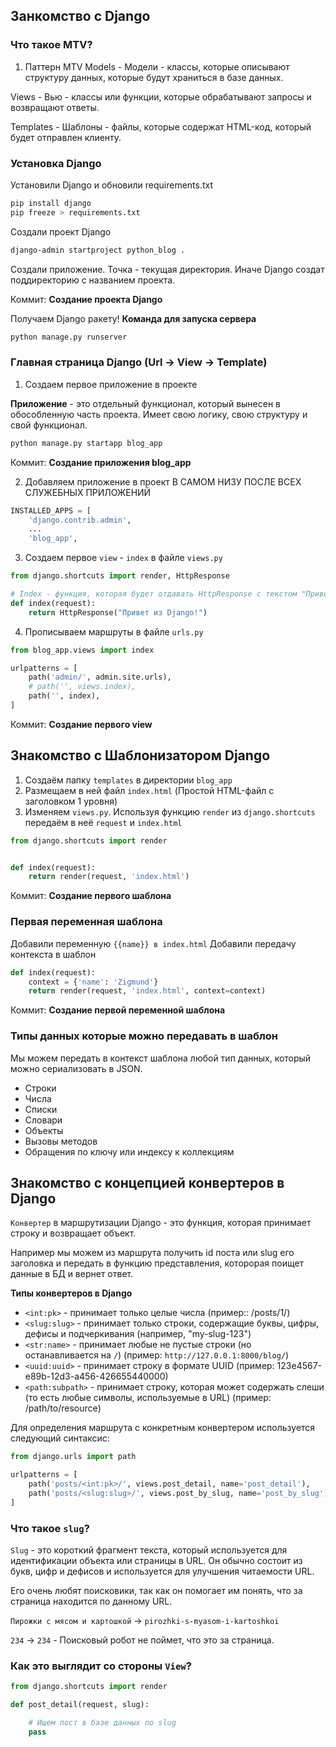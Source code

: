 ## Занкомство с Django

### Что такое MTV?
1. Паттерн MTV
Models - Модели - классы, которые описывают структуру данных, которые будут храниться в базе данных.

Views - Вью - классы или функции, которые обрабатывают запросы и возвращают ответы.

Templates - Шаблоны - файлы, которые содержат HTML-код, который будет отправлен клиенту.

### Установка Django

Установили Django и обновили requirements.txt
```bash
pip install django
pip freeze > requirements.txt
```

Создали проект Django
```bash
django-admin startproject python_blog .
```
Создали приложение. Точка - текущая директория.
Иначе Django создат поддиректорию с названием проекта.

Коммит: **Создание проекта Django**

Получаем Django ракету!
**Команда для запуска сервера**

```bash
python manage.py runserver
```

### Главная страница Django (Url -> View -> Template)

1. Создаем первое приложение в проекте

**Приложение** - это отдельный функционал, который вынесен в обособленную часть проекта. Имеет свою логику, свою структуру и свой функционал.

```bash
python manage.py startapp blog_app
```

Коммит: **Создание приложения blog_app**

2. Добавляем приложение в проект
В САМОМ НИЗУ ПОСЛЕ ВСЕХ СЛУЖЕБНЫХ ПРИЛОЖЕНИЙ
```python
INSTALLED_APPS = [
    'django.contrib.admin',
    ...
    'blog_app',

```

3. Cоздаем первое `view` - `index` в файле `views.py`

```python
from django.shortcuts import render, HttpResponse

# Index - функция, которая будет отдавать HttpResponse с текстом "Привет из Django!"
def index(request):
    return HttpResponse("Привет из Django!")
```

4. Прописываем маршруты в файле `urls.py`
   
```python
from blog_app.views import index

urlpatterns = [
    path('admin/', admin.site.urls),
    # path('', views.index),
    path('', index),
]
```

Коммит: **Создание первого view**

## Знакомство с Шаблонизатором Django

1. Создаём папку `templates` в директории `blog_app`
2. Размещаем в ней файл `index.html` (Простой HTML-файл с заголовком 1 уровня)
3. Изменяем `views.py`. Используя функцию `render` из `django.shortcuts` передаём в неё `request` и `index.html`

```python
from django.shortcuts import render


def index(request):
    return render(request, 'index.html')

```

Коммит: **Создание первого шаблона**

### Первая переменная шаблона

Добавили переменную `{{name}} в index.html`
Добавили передачу контекста в шаблон

```python
def index(request):
    context = {'name': 'Zigmund'}
    return render(request, 'index.html', context=context)
```

Коммит: **Создание первой переменной шаблона**

### Типы данных которые можно передавать в шаблон

Мы можем передать в контекст шаблона любой тип данных, который можно сериализовать в JSON.

- Строки
- Числа
- Списки
- Словари
- Объекты
- Вызовы методов
- Обращения по ключу или индексу к коллекциям

## Знакомство с концепцией конвертеров в Django

`Конвертер` в маршрутизации Django - это функция, которая принимает строку и возвращает объект.

Например мы можем из маршрута получить id поста или slug его заголовка и передать в функцию представления, которорая поищет данные в БД и вернет ответ.

**Типы конвертеров в Django**

- `<int:pk>` - принимает только целые числа (пример:: /posts/1/)
- `<slug:slug>` - принимает только строки, содержащие буквы, цифры, дефисы и подчеркивания (например, "my-slug-123")
- `<str:name>` - принимает любые не пустые строки (но останавливается на `/`) (пример: `http://127.0.0.1:8000/blog/`)
- `<uuid:uuid>` - принимает строку в формате UUID (пример: 123e4567-e89b-12d3-a456-426655440000)
- `<path:subpath>` - принимает строку, которая может содержать слеши (то есть любые символы, используемые в URL) (пример: /path/to/resource)

Для определения маршрута с конкретным конвертером используется следующий синтаксис:

```python
from django.urls import path

urlpatterns = [
    path('posts/<int:pk>/', views.post_detail, name='post_detail'),        # Маршрут с целочисленным идентификатором поста
    path('posts/<slug:slug>/', views.post_by_slug, name='post_by_slug'),   # Маршрут с slug заголовка поста
]
```

### Что такое `slug`?

`Slug` - это короткий фрагмент текста, который используется для идентификации объекта или страницы в URL. Он обычно состоит из букв, цифр и дефисов и используется для улучшения читаемости URL.

Его очень любят поисковики, так как он помогает им понять, что за страница находится по данному URL.

`Пирожки с мясом и картошкой` -> `pirozhki-s-myasom-i-kartoshkoi`

`234` -> `234` - Поисковый робот не поймет, что это за страница.

### Как это выглядит со стороны `View`?

```python
from django.shortcuts import render

def post_detail(request, slug):

    # Ищем пост в базе данных по slug
    pass
```
